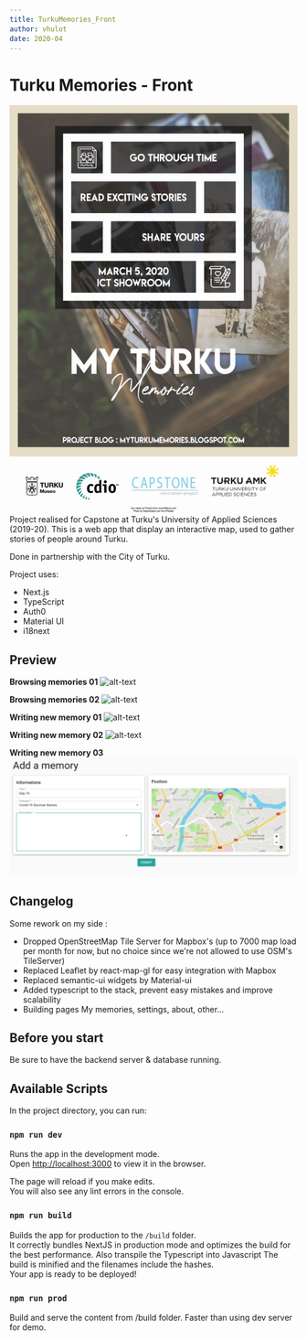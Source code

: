 ```yaml
---
title: TurkuMemories_Front
author: vhulot
date: 2020-04
---
```


# Turku Memories - Front

![alt-text](./assets/poster.jpg 'Poster for Turku Memories')
Project realised for Capstone at Turku's University of Applied Sciences (2019-20).
This is a web app that display an interactive map, used to gather stories of people around Turku.

Done in partnership with the City of Turku.

Project uses:

-   Next.js
-   TypeScript
-   Auth0
-   Material UI
-   i18next

## Preview

**Browsing memories 01**
![alt-text](assets\gifs\browsingMemories.gif 'Browsing memories 01')

**Browsing memories 02**
![alt-text](assets\gifs\browsingMemories2.gif 'Browsing memories 02')

**Writing new memory 01**
![alt-text](assets\gifs\writingNewMemory1.gif 'Writing new memory 01')

**Writing new memory 02**
![alt-text](assets\gifs\writingNewMemory2.gif 'Writing new memory 02')

**Writing new memory 03**
![alt-text](assets\gifs\writingNewMemory3.gif 'Writing new memory 03')

## Changelog

Some rework on my side :

-   Dropped OpenStreetMap Tile Server for Mapbox's (up to 7000 map load per month for now, but no choice since we're not allowed to use OSM's TileServer)
-   Replaced Leaflet by react-map-gl for easy integration with Mapbox
-   Replaced semantic-ui widgets by Material-ui
-   Added typescript to the stack, prevent easy mistakes and improve scalability
-   Building pages My memories, settings, about, other...

## Before you start

Be sure to have the backend server & database running.

## Available Scripts

In the project directory, you can run:

### `npm run dev`

Runs the app in the development mode.<br />
Open [http://localhost:3000](http://localhost:3000) to view it in the browser.

The page will reload if you make edits.<br />
You will also see any lint errors in the console.

### `npm run build`

Builds the app for production to the `/build` folder.<br />
It correctly bundles NextJS in production mode and optimizes the build for the best performance.
Also transpile the Typescript into Javascript
The build is minified and the filenames include the hashes.<br />
Your app is ready to be deployed!

### `npm run prod`

Build and serve the content from /build folder.
Faster than using dev server for demo.
